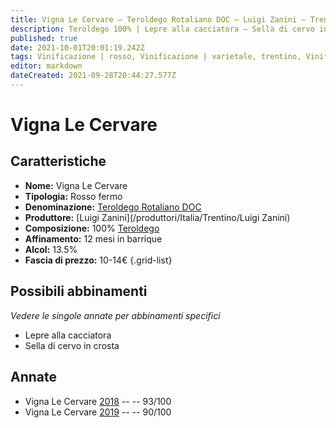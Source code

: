 ```yaml
---
title: Vigna Le Cervare – Teroldego Rotaliano DOC – Luigi Zanini – Trentino (IT) – 10-14€ – 4★-5★
description: Teroldego 100% | Lepre alla cacciatora – Sella di cervo in crosta di erbe
published: true
date: 2021-10-01T20:01:19.242Z
tags: Vinificazione | rosso, Vinificazione | varietale, trentino, Vinificazione | fermo, Valutazioni | 5 stelle, teroldego, Prezzi | 10-14€, lepre alla cacciatora, Sella di cervo in crosta
editor: markdown
dateCreated: 2021-09-28T20:44:27.577Z
---
```


# Vigna Le Cervare

## Caratteristiche
- **Nome:** Vigna Le Cervare 
- **Tipologia:** Rosso fermo
- **Denominazione:** [Teroldego Rotaliano DOC](/denominazioni/Italia/Trentino/DOC/Vigneti-delle-Dolomiti)
- **Produttore:** [Luigi Zanini](/produttori/Italia/Trentino/Luigi Zanini) 
- **Composizione:** 100% [Teroldego](/vitigni/Italia/teroldego)
- **Affinamento:** 12 mesi in barrique 
- **Alcol:** 13.5%
- **Fascia di prezzo:** 10-14€
{.grid-list}




## Possibili abbinamenti
*Vedere le singole annate per abbinamenti specifici*

- Lepre alla cacciatora
- Sella di cervo in crosta

## Annate

- Vigna Le Cervare [2018](vini/Italia/Trentino/Luigi-Zanini/Vigna-Le-Cervare/2018) -- <span class="star-5"></span> -- 93/100
- Vigna Le Cervare [2019](vini/Italia/Trentino/Luigi-Zanini/Vigna-Le-Cervare/2019) -- <span class="star-4"></span> -- 90/100

